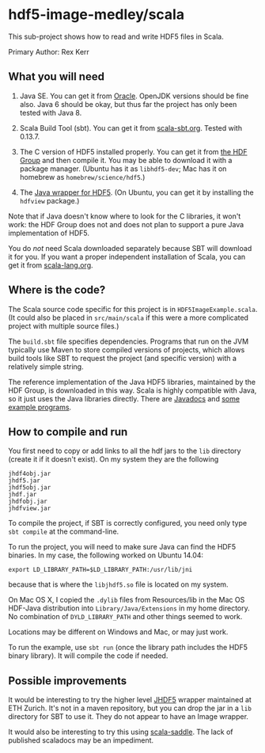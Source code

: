 # hdf5-image-medley/scala

This sub-project shows how to read and write HDF5 files in Scala.

Primary Author: Rex Kerr

## What you will need

1. Java SE.  You can get it from [Oracle](http://www.oracle.com/technetwork/java/javase/downloads/index-jsp-138363.html).
OpenJDK versions should be fine also.  Java 6 should be okay, but thus far the project has only been tested with Java 8.

2. Scala Build Tool (sbt).  You can get it from [scala-sbt.org](http://www.scala-sbt.org/download.html).  Tested with 0.13.7.

3. The C version of HDF5 installed properly.  You can get it from [the HDF Group](https://www.hdfgroup.org/HDF5/release/obtain5.html)
and then compile it.  You may be able to download it with a package manager.
(Ubuntu has it as `libhdf5-dev`; Mac has it on homebrew as `homebrew/science/hdf5`.)

4. The [Java wrapper for HDF5](https://www.hdfgroup.org/products/java/release/download.html).
(On Ubuntu, you can get it by installing the `hdfview` package.)

Note that if Java doesn't know where to look for the C libraries, it won't work:
the HDF Group does not and does not plan to support a pure Java
implementation of HDF5.

You do _not_ need Scala downloaded separately because SBT will download it for you.  If you want a proper independent installation of Scala,
you can get it from [scala-lang.org](http://scala-lang.org/download/).

## Where is the code?

The Scala source code specific for this project is in `HDF5ImageExample.scala`.  (It could also be placed
in `src/main/scala` if this were a more complicated project with multiple source files.)

The `build.sbt` file specifies dependencies.  Programs that run on the JVM typically use Maven
to store compiled versions of projects, which allows build tools like SBT to request the
project (and specific version) with a relatively simple string.

The reference implementation of the Java HDF5 libraries, maintained by the HDF Group,
is downloaded in this way.  Scala is highly compatible with Java, so it just uses
the Java libraries directly.  There are [Javadocs](https://www.hdfgroup.org/products/java/hdf-java-html/javadocs/)
and [some example programs](https://www.hdfgroup.org/HDF5/examples/api18-java.html).


## How to compile and run

You first need to copy or add links to all the hdf jars to the `lib` directory (create it if it doesn't exist).
On my system they are the following

```
jhdf4obj.jar
jhdf5.jar
jhdf5obj.jar
jhdf.jar
jhdfobj.jar
jhdfview.jar
```

To compile the project, if SBT is correctly configured, you need only type `sbt compile` at the command-line.

To run the project, you will need to make sure Java can find the HDF5 binaries.  In my case, the following worked on Ubuntu 14.04:

```
export LD_LIBRARY_PATH=$LD_LIBRARY_PATH:/usr/lib/jni
```

because that is where the `libjhdf5.so` file is located on my system.

On Mac OS X, I copied the `.dylib` files from Resources/lib in the Mac OS HDF-Java distribution into `Library/Java/Extensions` in my home directory.  No combination of `DYLD_LIBRARY_PATH` and other things seemed to work.

Locations may be different on Windows and Mac, or may just work.

To run the example, use `sbt run` (once the library path includes the HDF5 binary library).  It will compile the code if needed.


## Possible improvements

It would be interesting to try the higher level [JHDF5](https://wiki-bsse.ethz.ch/display/JHDF5/Documentation+page)
wrapper maintained at ETH Zurich.  It's not in a maven repository, but you can drop the jar in a `lib` directory for
SBT to use it.  They do not appear to have an Image wrapper.

It would also be interesting to try this using [scala-saddle](https://saddle.github.io/).
The lack of published scaladocs may be an impediment.
